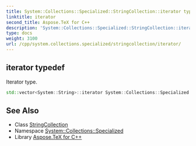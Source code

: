 ```yaml
---
title: System::Collections::Specialized::StringCollection::iterator typedef
linktitle: iterator
second_title: Aspose.TeX for C++
description: 'System::Collections::Specialized::StringCollection::iterator typedef. Iterator type in C++.'
type: docs
weight: 3100
url: /cpp/system.collections.specialized/stringcollection/iterator/
---
```

## iterator typedef


Iterator type.

```cpp
std::vector<System::String>::iterator System::Collections::Specialized::StringCollection::iterator
```

## See Also

* Class [StringCollection](../)
* Namespace [System::Collections::Specialized](../../)
* Library [Aspose.TeX for C++](../../../)
